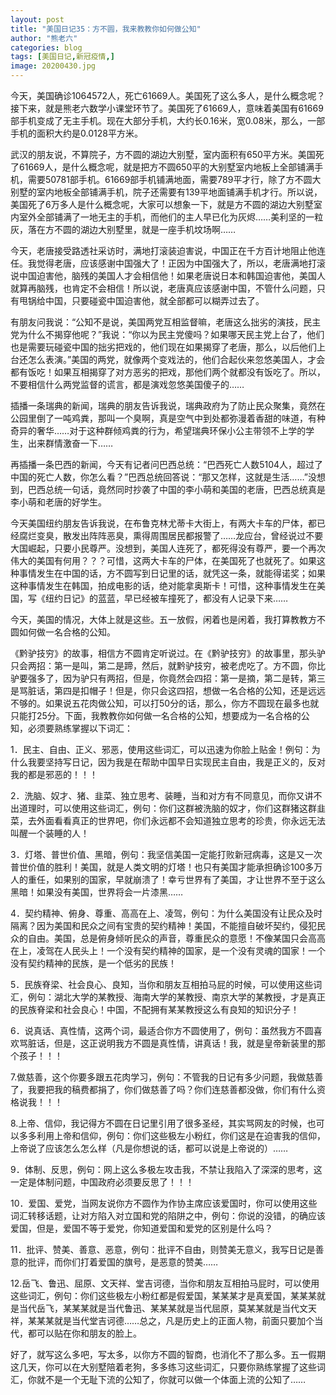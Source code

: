 ```yaml
---
layout: post
title: "美国日记35：方不圆，我来教教你如何做公知"
author: "熊老六"
categories: blog
tags: [美国日记,新冠疫情,]
image: 20200430.jpg
---
```

​​今天，美国确诊1064572人，死亡61669人。美国死了这么多人，是什么概念呢？接下来，就是熊老六数学小课堂环节了。美国死了61669人，意味着美国有61669部手机变成了无主手机。现在大部分手机，大约长0.16米，宽0.08米，那么，一部手机的面积大约是0.0128平方米。

武汉的朋友说，不算院子，方不圆的湖边大别墅，室内面积有650平方米。美国死了61669人，是什么概念呢，就是把方不圆650平的大别墅室内地板上全部铺满手机，需要50781部手机。61669部手机铺满地面，需要789平才行，除了方不圆大别墅的室内地板全部铺满手机，院子还需要有139平地面铺满手机才行。所以说，美国死了6万多人是什么概念呢，大家可以想象一下，就是方不圆的湖边大别墅室内室外全部铺满了一地无主的手机，而他们的主人早已化为灰烬……美利坚的一粒灰，落在方不圆的湖边大别墅里，就是一座手机坟场啊……

今天，老唐接受路透社采访时，满地打滚装迫害说，中国正在千方百计地阻止他连任。我觉得老唐，应该感谢中国强大了！正因为中国强大了，所以，老唐满地打滚说中国迫害他，脑残的美国人才会相信他！如果老唐说日本和韩国迫害他，美国人就算再脑残，也肯定不会相信！所以说，老唐真应该感谢中国，不管什么问题，只有甩锅给中国，只要碰瓷中国迫害他，就全部都可以糊弄过去了。

有朋友问我说：“公知不是说，美国两党互相监督嘛，老唐这么拙劣的演技，民主党为什么不揭穿他呢？”我说：“你以为民主党傻吗？如果哪天民主党上台了，他们也是需要玩碰瓷中国的拙劣把戏的，他们现在如果揭穿了老唐，那么，以后他们上台还怎么表演。”美国的两党，就像两个变戏法的，他们合起伙来忽悠美国人，才会都有饭吃！如果互相揭穿了对方恶劣的把戏，那他们两个就都没有饭吃了。所以，不要相信什么两党监督的谎言，都是演戏忽悠美国傻子的……

插播一条瑞典的新闻，瑞典的朋友告诉我说，瑞典政府为了防止民众聚集，竟然在公园里倒了一吨鸡粪，那叫一个臭啊，真是空气中到处都弥漫着香甜的味道，有种奇异的奢华……对于这种群倾鸡粪的行为，希望瑞典环保小公主带领不上学的学生，出来群情激奋一下……

再插播一条巴西的新闻，今天有记者问巴西总统：“巴西死亡人数5104人，超过了中国的死亡人数，你怎么看？”巴西总统回答说：“那又怎样，这就是生活……”没想到，巴西总统一句话，竟然同时抄袭了中国的李小萌和美国的老唐，巴西总统真是李小萌和老唐的好学生。

今天美国纽约朋友告诉我说，在布鲁克林尤蒂卡大街上，有两大卡车的尸体，都已经腐烂变臭，散发出阵阵恶臭，熏得周围居民都报警了……龙应台，曾经说过不要大国崛起，只要小民尊严。没想到，美国人连死了，都死得没有尊严，要一个再次伟大的美国有何用？？？可惜，这两大卡车的尸体，在美国死了也就死了。如果这种事情发生在中国的话，方不圆写到日记里的话，就凭这一条，就能得诺奖；如果这种事情发生在韩国，拍成电影的话，绝对能拿奥斯卡！可惜，这种事情发生在美国，写《纽约日记》的蓝蓝，早已经被车撞死了，都没有人记录下来……

今天，美国的情况，大体上就是这些。五一放假，闲着也是闲着，我打算教教方不圆如何做一名合格的公知。

《黔驴技穷》的故事，相信方不圆肯定听说过。在《黔驴技穷》的故事里，那头驴只会两招：第一是叫，第二是蹄，然后，就黔驴技穷，被老虎吃了。方不圆，你比驴要强多了，因为驴只有两招，但是，你竟然会四招：第一是摘，第二是转，第三是骂脏话，第四是扣帽子！但是，你只会这四招，想做一名合格的公知，还是远远不够的。如果说五花肉做公知，可以打50分的话，那么，你方不圆现在最多也就只能打25分。下面，我教教你如何做一名合格的公知，想要成为一名合格的公知，必须要熟练掌握以下词汇：

1．民主、自由、正义、邪恶，使用这些词汇，可以迅速为你脸上贴金！例句：为什么我要坚持写日记，因为我是在帮助中国早日实现民主自由，我是正义的，反对我的都是邪恶的！！！

2．洗脑、奴才、猪、韭菜、独立思考、装睡，当和对方有不同意见，而你又讲不出道理时，可以使用这些词汇，例句：你们这群被洗脑的奴才，你们这群猪这群韭菜，去外面看看真正的世界吧，你们永远都不会知道独立思考的珍贵，你永远无法叫醒一个装睡的人！

3．灯塔、普世价值、黑暗，例句：我坚信美国一定能打败新冠病毒，这是又一次普世价值的胜利！美国，就是人类文明的灯塔！也只有美国才能承担确诊100多万人的重任，如果别的国家，早就崩溃了！幸亏世界有了美国，才让世界不至于这么黑暗！如果没有美国，世界将会一片漆黑……

4．契约精神、俯身、尊重、高高在上、凌驾，例句：为什么美国没有让民众及时隔离？因为美国和民众之间有宝贵的契约精神！美国，不能擅自破坏契约，侵犯民众的自由。美国，总是俯身倾听民众的声音，尊重民众的意愿！不像某国只会高高在上，凌驾在人民头上！一个没有契约精神的国家，是一个没有灵魂的国家！一个没有契约精神的民族，是一个低劣的民族！

5．民族脊梁、社会良心、良知，当你和朋友互相拍马屁的时候，可以使用这些词汇，例句：湖北大学的某教授、海南大学的某教授、南京大学的某教授，才是真正的民族脊梁和社会良心！中国，不配拥有某某教授这么有良知的知识分子！

6．说真话、真性情，这两个词，最适合你方不圆使用了，例句：虽然我方不圆喜欢骂脏话，但是，这正说明我方不圆是真性情，讲真话！我，就是皇帝新装里的那个孩子！！！

7.做慈善，这个你要多跟五花肉学习，例句：不管我的日记有多少问题，我做慈善了，我要把我的稿费都捐了，你们做慈善了吗？你们连慈善都没做，你们有什么资格说我！！！

8.上帝、信仰，我记得方不圆在日记里引用了很多圣经，其实骂网友的时候，也可以多多利用上帝和信仰，例句：你们这些极左小粉红，你们这是在迫害我的信仰，上帝说了应该怎么怎么样（凡是你想说的话，都可以说是上帝说的）……

9．体制、反思，例句：网上这么多极左攻击我，不禁让我陷入了深深的思考，这一定是体制问题，中国政府必须要反思了！！！

10．爱国、爱党，当网友说你方不圆作为作协主席应该爱国时，你可以使用这些词汇转移话题，让对方陷入对立国和党的陷阱之中，例句：你说的没错，的确应该爱国，但是，爱国不等于爱党，你知道爱国和爱党的区别是什么吗？

11．批评、赞美、善意、恶意，例句：批评不自由，则赞美无意义，我写日记是善意的批评，而你们打着爱国的旗号，是恶意的赞美……

12.岳飞、鲁迅、屈原、文天祥、堂吉诃德，当你和朋友互相拍马屁时，可以使用这些词汇，例句：你们这些极左小粉红都是假爱国，某某某才是真爱国，某某某就是当代岳飞，某某某就是当代鲁迅、某某某就是当代屈原，莫某某就是当代文天祥，某某某就是当代堂吉诃德……总之，凡是历史上的正面人物，前面只要加个当代，都可以贴在你和朋友的脸上。

好了，就写这么多吧，写太多，以你方不圆的智商，也消化不了那么多。五一假期这几天，你可以在大别墅陪着老狗，多多练习这些词汇，只要你熟练掌握了这些词汇，你就不是一个无耻下流的公知了，你就可以做一个体面上流的公知了……​​​​